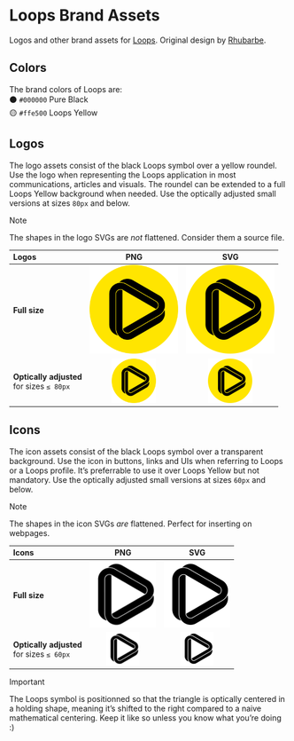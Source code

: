 # Loops Brand Assets
Logos and other brand assets for [Loops](https://github.com/joinloops). Original design by [Rhubarbe](https://rhubarbe.design).

## Colors
The brand colors of Loops are:  
⚫ `#000000` Pure Black  
🟡 `#ffe500` Loops Yellow 

## Logos
The logo assets consist of the black Loops symbol over a yellow roundel. Use the logo when representing the Loops application in most communications, articles and visuals. The roundel can be extended to a full Loops Yellow background when needed. Use the optically adjusted small versions at sizes `80px` and below.
> [!NOTE]  
> The shapes in the logo SVGs are _not_ flattened. Consider them a source file.

| Logos | PNG | SVG |
| :--- | :---: | :---: |
| **Full size** | <img src="loops-logo.png" width="160px" /> | <img src="loops-logo.svg" width="160px" /> |
| **Optically adjusted** <br/> for sizes `≤ 80px` | <img src="loops-logo-opticalsmall.png" width="80px" /> | <img src="loops-logo-opticalsmall.svg" width="80px" /> |

## Icons
The icon assets consist of the black Loops symbol over a transparent background. Use the icon in buttons, links and UIs when referring to Loops or a Loops profile. It’s preferrable to use it over Loops Yellow but not mandatory. Use the optically adjusted small versions at sizes `60px` and below.
> [!NOTE]  
> The shapes in the icon SVGs _are_ flattened. Perfect for inserting on webpages.

| Icons | PNG | SVG |
| :--- | :---: | :---: |
| **Full size** | <img src="loops-icon.png" width="120px" /> | <img src="loops-icon.svg" width="120px" /> |
| **Optically adjusted** <br/> for sizes `≤ 60px` | <img src="loops-icon-opticalsmall.png" width="60px" /> | <img src="loops-icon-opticalsmall.svg" width="60px" /> |

> [!IMPORTANT]
> The Loops symbol is positionned so that the triangle is optically centered in a holding shape, meaning it’s shifted to the right compared to a naive mathematical centering. Keep it like so unless you know what you’re doing :)
